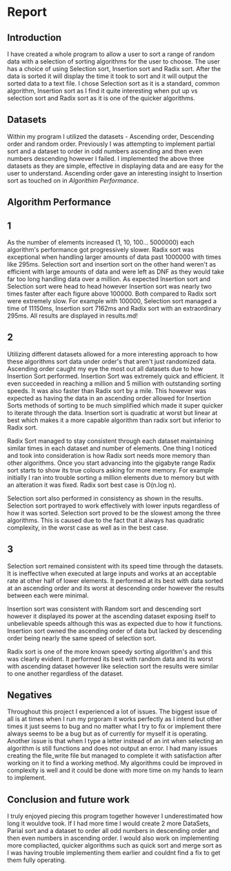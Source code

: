 # Report
 
 
## __Introduction__
 
I have created a whole program to allow a user to sort a range of random data with a selection of sorting algorithms for the user to choose. The user has a choice of using Selection sort, Insertion sort and Radix sort. After the data is sorted it will display the time it took to sort and it will output the sorted data to a text file. I chose Selection sort as it is a standard, common algorithm, Insertion sort as I find it quite interesting when put up vs selection sort and Radix sort as it is one of the quicker algorithms.
 
 
## __Datasets__
 
Within my program I utilized the datasets - Ascending order, Descending order and random order. Previously I was attempting to implement partial sort and a dataset to order in odd numbers ascending and then even numbers descending however I failed. I implemented the above three datasets as they are simple, effective in displaying data and are easy for the user to understand. Ascending order gave an interesting insight to Insertion sort as touched on in _Algorithim Performance_.
 
 
## __Algorithm Performance__
 
## 1
As the number of elements increased (1, 10, 100... 5000000) each algorithm's performance got progressively slower. Radix sort was exceptional when handling larger amounts of data past 1000000 with times like 295ms. Selection sort and insertion sort on the other hand weren't as efficient with large amounts of data and were left as DNF as they would take far too long handling data over a million. As expected Insertion sort and Selection sort were head to head however Insertion sort was nearly two times faster after each figure above 100000. Both compared to Radix sort were extremely slow. For example with 100000, Selection sort managed a time of 11150ms, Insertion sort 7162ms and Radix sort with an extraordinary 295ms. All results are displayed in results.md!
 
## 2
Utilizing different datasets allowed for a more interesting approach to how these algorithms sort data under order's that aren't just randomized data. Ascending order caught my eye the most out all datasets due to how Insertion Sort performed. Insertion Sort was extremely quick and efficient. It even succeeded in reaching a million and 5 million with outstanding sorting speeds. It was also faster than Radix sort by a mile. This however was expected as having the data in an ascending order allowed for Insertion Sorts methods of sorting to be much simplified which made it super quicker to iterate through the data. Insertion sort is quadratic at worst but linear at best which makes it a more capable algorithm than radix sort but inferior to Radix sort.
 
Radix Sort managed to stay consistent through each dataset maintaining similar times in each dataset and number of elements. One thing I noticed and took into consideration is how Radix sort needs more memory than other algorithms. Once you start advancing into the gigabyte range Radix sort starts to show its true colours asking for more memory. For example initially I ran into trouble sorting a million elements due to memory but with an alteration it was fixed. Radix sort best case is O(n.log n).
 
Selection sort also performed in consistency as shown in the results. Selection sort portrayed to work effectively with lower inputs regardless of how it was sorted. Selection sort proved to be the slowest among the three algorithms. This is caused due to the fact that it always has quadratic complexity, in the worst case as well as in the best case.
 
## 3
Selection sort remained consistent with its speed time through the datasets. It is ineffective when executed at large inputs and works at an acceptable rate at other half of lower elements. It performed at its best with data sorted at an ascending order and its worst at descending order however the results between each were minimal.
 
Insertion sort was consistent with Random sort and descending sort however it displayed its power at the ascending dataset exposing itself to unbelievable speeds although this was as expected due to how it functions. Insertion sort owned the ascending order of data but lacked by descending order being nearly the same speed of selection sort.
 
Radix sort is one of the more known speedy sorting algorithm's and this was clearly evident. It performed its best with random data and its worst with ascending dataset however like selection sort the results were similar to one another regardless of the dataset.
 
 
## __Negatives__
 
Throughout this project I experienced a lot of issues. The biggest issue of all is at times when I run my prgoram it works perfectly as I intend but other times it just seems to bug and no matter what I try to fix or implement there always seems to be a bug but as of currently for myself it is operating. Another issue is that when I type a letter instead of an int when selecting an algorithm is still functions and does not output an error. I had many issues creating the file_write file but managed to complete it with satisfaction after working on it to find a working method. My algorithms could be improved in complexity is well and it could be done with more time on my hands to learn to implement.
 
 
## __Conclusion and future work__
 
I truly enjoyed piecing this program together however I underestimated how long it wouldve took. If I had more time I would create 2 more DataSets, Parial sort and a dataset to order all odd numbers in descending order and then even numbers in ascending order. I would also work on implementing more compliacted, quicker algorithms such as quick sort and merge sort as I was having trouble implementing them earlier and couldnt find a fix to get them fully operating.

